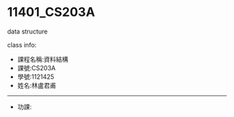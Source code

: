 # 11401_CS203A
data structure  

class info:  
- 課程名稱:資料結構
- 課號:CS203A
- 學號:1121425
- 姓名:林盧君甫
-----------------------------------
- 功課:
  
